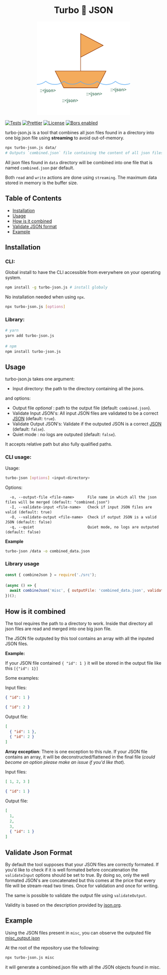 <h1 align="center">Turbo 🐡 JSON </h1>

<p align="center">
  <img src="assets/boat.png" width=300 />

  <!-- <a href="https://www.npmjs.com/package/meilisearch"><img src="https://img.shields.io/npm/v/meilisearch.svg" alt="npm version"></a> -->
  <a href="https://github.com/bidoubiwa/turbo-json.js/actions"><img src="https://github.com/bidoubiwa/turbo-json.js/workflows/Tests/badge.svg" alt="Tests"></a>
  <a href="https://github.com/prettier/prettier"><img src="https://img.shields.io/badge/styled_with-prettier-ff69b4.svg" alt="Prettier"></a>
  <a href="https://github.com/bidoubiwa/turbo-json.js/blob/main/LICENSE"><img src="https://img.shields.io/badge/license-MIT-informational" alt="License"></a>
  <a href="https://app.bors.tech/repositories/36206"><img src="https://bors.tech/images/badge_small.svg" alt="Bors enabled"></a>

</p>

turbo-json.js is a tool that combines all json files found in a directory into one big json file using **streaming** to avoid out-of-memory.

```bash
npx turbo-json.js data/
# Outputs `combined.json` file containing the content of all json files found in the data/ directory
```

All json files found in `data` directory will be combined into one file that is named `combined.json` par default.

Both `read` and `write` actions are done using `streaming`. The maximum data stored in memory is the buffer size.

## Table of Contents

- [Installation](#installation)
- [Usage](#usage)
- [How is it combined](#how-is-it-combined)
- [Validate JSON format](#validate-json-format)
- [Example](#example)

## Installation

### CLI:

Global install to have the CLI accessible from everywhere on your operating system.
```bash
npm install -g turbo-json.js # install globaly
```

No installation needed when using `npx`.
```bash
npx turbo-json.js [options]
```

### Library:
```bash
# yarn
yarn add turbo-json.js

# npm
npm install turbo-json.js
```

## Usage

turbo-json.js takes one argument:

- Input directory: the path to the directory containing all the jsons.

and options:
- Output file _optional_ : path to the output file (default: `combined.json`).
- Validate Input JSON's: All input JSON files are validated to be a correct [JSON](https://www.json.org/json-en.html) (default: `true`).
- Validate Output JSON's: Validate if the outputed JSON is a correct [JSON](https://www.json.org/json-en.html) (default: `false`).
- Quiet mode : no logs are outputed (default: `false`).

It accepts relative path but also fully qualified paths.

### CLI usage:

Usage:
```bash
turbo-json [options] <input-directory>
```

Options:
```
  -o, --output-file <file-name>      File name in which all the json files will be merged (default: "combined.json")
  -I, --validate-input <file-name>   Check if input JSON files are valid (default: true)
  -O, --validate-output <file-name>  Check if output JSON is a valid JSON (default: false)
  -q, --quiet                        Quiet mode, no logs are outputed (default: false)
```

**Example**
```bash
turbo-json /data -o combined_data.json
```

### Library usage


```js
const { combineJson } = require('./src');

(async () => {
  await combineJson('misc', { outputFile: 'combined_data.json', validateInput: true, validateOutput: false, quiet: false });
})();
```


## How is it combined

The tool requires the path to a directory to work. Inside that directory all json files are read and merged into one big json file.

The JSON file outputed by this tool contains an array with all the inputed JSON files.

**Example:**

If your JSON file contained `{ "id": 1 }` it will be stored in the output file like this `[{"id": 1}]`

Some examples:

Input files:
```json
{ "id": 1 }
```
```json
{ "id": 2 }
```

Output file:
```json
[
  { "id": 1 },
  { "id": 2 }
]
```

**Array exception**:
There is one exception to this rule. If your JSON file contains an array, it will be deconstructed/flattened in the final file (_could become an option please make an issue if you'd like that_).

Input files:

```json
[ 1, 2, 3 ]
```

```json
{ "id": 1 }
```

Output file:

```json
[
  1,
  2,
  3,
  { "id": 1 }
]
```


## Validate Json Format

By default the tool supposes that your JSON files are correctly formated. If you'd like to check if it is well formated before concatenation the `validateInput` options should be set to true.
By doing so, only the well formated JSON's are concatenated but this comes at the price that every file will be stream-read two times. Once for validation and once for writing.

The same is possible to validate the output file using `validateOutput`.

Validity is based on the description provided by [json.org](https://www.json.org/json-en.html).

## Example

Using the JSON files present in `misc`, you can observe the outputed file [misc_output.json](./misc_output.json)

At the root of the repository use the following:

```bash
npx turbo-json.js misc
```

it will generate a combined.json file with all the JSON objects found in misc.
